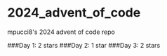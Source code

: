 # 2024_advent_of_code
mpucci8's 2024 advent of code repo

###Day 1: 2 stars
###Day 2: 1 star
###Day 3: 2 stars

